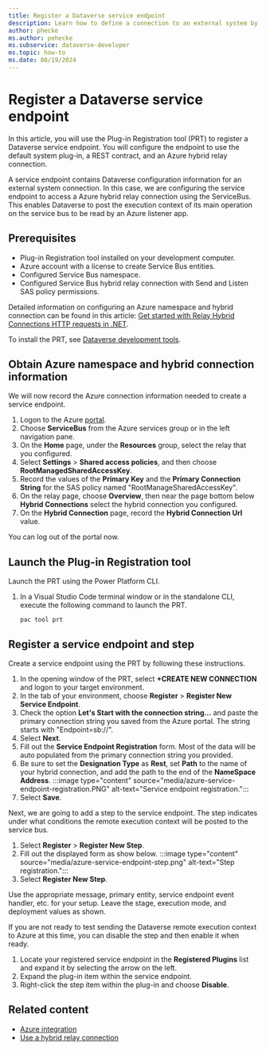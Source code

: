 ```yaml
---
title: Register a Dataverse service endpoint
description: Learn how to define a connection to an external system by registering a Dataverse service endpoint. In this scenario, we will establish a hybrid relay connection to an Azure listener app using the ServiceBus.
author: phecke
ms.author: pehecke
ms.subservice: dataverse-developer
ms.topic: how-to
ms.date: 08/19/2024
---
```


# Register a Dataverse service endpoint

 In this article, you will use the Plug-in Registration tool (PRT) to register a Dataverse service endpoint. You will configure the endpoint to use the default system plug-in, a REST contract, and an Azure hybrid relay connection.

A service endpoint contains Dataverse configuration information for an external system connection. In this case, we are configuring the service endpoint to access a Azure hybrid relay connection using the ServiceBus. This enables Dataverse to post the execution context of its main operation on the service bus to be read by an Azure listener app.

## Prerequisites

- Plug-in Registration tool installed on your development computer.
- Azure account with a license to create Service Bus entities.
- Configured Service Bus namespace.
- Configured Service Bus hybrid relay connection with Send and Listen SAS policy permissions.

Detailed information on configuring an Azure namespace and hybrid connection can be found in this article: [Get started with Relay Hybrid Connections HTTP requests in .NET](/azure/azure-relay/relay-hybrid-connections-http-requests-dotnet-get-started).

To install the PRT, see [Dataverse development tools](download-tools-nuget.md).

## Obtain Azure namespace and hybrid connection information

We will now record the Azure connection information needed to create a service endpoint.

1. Logon to the Azure [portal](https://portal.azure.com).
1. Choose **ServiceBus** from the Azure services group or in the left navigation pane.
1. On the **Home** page, under the **Resources** group, select the relay that you configured.
1. Select **Settings** > **Shared access policies**, and then choose **RootManagedSharedAccessKey**.
1. Record the values of the **Primary Key** and the **Primary Connection String** for the SAS policy named "RootManageSharedAccessKey".
1. On the relay page, choose **Overview**, then near the page bottom below **Hybrid Connections** select the hybrid connection you configured.
1. On the **Hybrid Connection** page, record the **Hybrid Connection Url** value.

You can log out of the portal now.

## Launch the Plug-in Registration tool

Launch the PRT using the Power Platform CLI.

1. In a Visual Studio Code terminal window or in the standalone CLI, execute the following command to launch the PRT.

    `pac tool prt`

## Register a service endpoint and step

Create a service endpoint using the PRT by following these instructions.

1. In the opening window of the PRT, select **+CREATE NEW CONNECTION** and logon to your target environment.
1. In the tab of your environment, choose **Register** > **Register New Service Endpoint**.
1. Check the option **Let's Start with the connection string...** and paste the primary connection string you saved from the Azure portal. The string starts with "Endpoint=sb://".
1. Select **Next**.
1. Fill out the **Service Endpoint Registration** form. Most of the data will be auto populated from the primary connection string you provided.
1. Be sure to set the **Designation Type** as **Rest**, set **Path** to the name of your hybrid connection, and add the path to the end of the **NameSpace Address**.
    :::image type="content" source="media/azure-service-endpoint-registration.PNG" alt-text="Service endpoint registration.":::
1. Select **Save**.

Next, we are going to add a step to the service endpoint. The step indicates under what conditions the remote execution context will be posted to the service bus.

1. Select **Register** > **Register New Step**.
1. Fill out the displayed form as show below.
    :::image type="content" source="media/azure-service-endpoint-step.png" alt-text="Step registration.":::
1. Select **Register New Step**.

Use the appropriate message, primary entity, service endpoint event handler, etc. for your setup. Leave the stage, execution mode, and deployment values as shown.

If you are not ready to test sending the Dataverse remote execution context to Azure at this time, you can disable the step and then enable it when ready.

1. Locate your registered service endpoint in the **Registered Plugins** list and expand it by selecting the arrow on the left.
1. Expand the plug-in item within the service endpoint.
1. Right-click the step item within the plug-in and choose **Disable**.

## Related content

- [Azure integration](azure-integration.md)
- [Use a hybrid relay connection](azure-hybrid-relay-connection.md)
